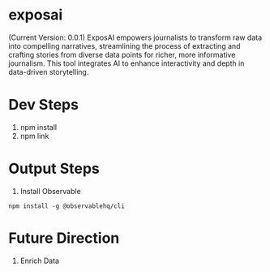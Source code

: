 # exposai
(Current Version: 0.0.1)
ExposAI empowers journalists to transform raw data into compelling narratives, streamlining the process of extracting and crafting stories from diverse data points for richer, more informative journalism. This tool integrates AI to enhance interactivity and depth in data-driven storytelling.

# Dev Steps
1. npm install
2. npm link


# Output Steps
1. Install Observable
```
npm install -g @observablehq/cli
```

# Future Direction
1. Enrich Data


